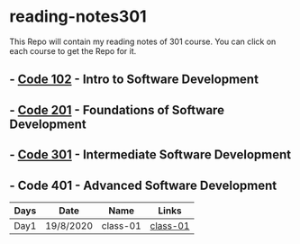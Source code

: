 # reading-notes301

This Repo will contain my reading notes of 301 course.
You can click on each course to get the Repo for it.

## - [Code 102](https://github.com/sayefdeen/reading-notes) - Intro to Software Development

## - [Code 201](https://github.com/sayefdeen/reading-notes201) - Foundations of Software Development

## - [Code 301](https://github.com/sayefdeen/reading-notes301) - Intermediate Software Development

## - Code 401 - Advanced Software Development

| Days |   Date    |   Name   |                              Links                               |
| :--: | :-------: | :------: | :--------------------------------------------------------------: |
| Day1 | 19/8/2020 | class-01 | [class-01](https://sayefdeen.github.io/reading-notes301class-01) |
